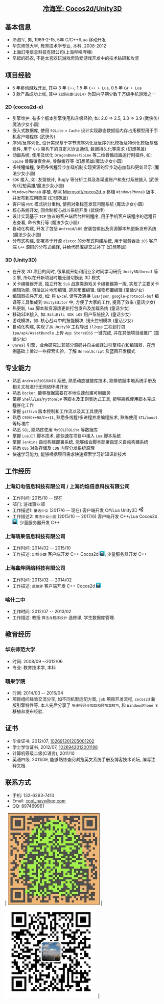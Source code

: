## [<center> 冷海军: Cocos2d/Unity3D </center>](https://cn00.github.io/resume/lenghaijun)

## 基本信息
* 冷海军, 男, 1989-2-15, 5年 C/C++/Lua 移动开发
* 华东师范大学, 教育技术学专业, 本科, 2008-2012
* 上海幻电信息科技有限公司(上海哔哩哔哩)
* 早起的码农, 不是太喜欢玩游戏但热爱游戏开发中的技术钻研和攻坚

## 项目经验
* 5 年移动游戏开发, 其中 3 年 `C++`, 1.5 年 `C++ + Lua`, 0.5 年 `C# + Lua`
* 3 款产品成功上线, 其中 `幻想英雄(2014)` 为国内早期少数千万级手机游戏之一

### 2D (cocos2d-x)
* 引擎维护, 有多个版本引擎使用和升级经验, 如: 2.0 => 2.5, 3.3 => 3.9 (武侠传/魔法少女小圆)
* 嵌入式数据库, 使用 `SQLite` + `Cache` 设计实现静态数据低内存占用模型用于手机客户端程序 (武侠传)
* 序列/反序列化, 设计实现基于字节流序列化及反序列化模板及特例化模板基础组件, 用于 `C/S` 架构下的自定义协议通信, 数据持久化等需求 (幻想英雄)
* 动画系统, 使用及优化 `DragonBones`/`Spine` 等二维骨骼动画运行时插件, 如: `Spine` 骨骼镶嵌合并, 骨骼缓存等 (幻想英雄/魔法少女小圆)
* 多线程编程, 使用多线程异步加载机制实现资源的异步动态加载和更新显示 (魔法少女小圆)
* `SDK` 接入, 如: 友盟统计, Bugly 等分析工具及各渠道账户和支付系统接入 (武侠传/幻想英雄/魔法少女小圆)
* `WindowsPhone8` 移植, 参照 [Microsoft/cocos2d-x](https://github.com/Microsoft/cocos2d-x) 移植 `WindowsPhone8` 版本, 并发布到应用商店 (幻想英雄)
* 客户端 `MVC` 模式拆分重构, 使用对象标签发现问题系统 (魔法少女小圆)
* 核心系统开发, 回合制核心战斗系统开发 (武侠传)
* 设计实现基于 `TCP` 协议的客户端后台控制程序, 用于手机客户端程序的远程日志查看, 命令执行等 (魔法少女小圆)
* 自动化构建, 开发了包括 `Android`/`iOS` 安装包输出及资源脚本热更新发布系统 (魔法少女小圆)
* 分布式构建, 部署基于开源 `distcc` 的分布式构建系统, 用于服务器及 `iOS` 客户端 `C++` 源码的分布式编译, 并给代码库提交过补丁 (幻想英雄)

### 3D (Unity3D)
* 在开发 2D 项目的同时, 很早就开始利用业余时间学习研究 `Unity3D`/`Unreal` 等引擎, 所以在开新项目时能无缝切换到 3D 模式
* 关卡编辑器开发, 独立开发 `SLG` 战旗类游戏关卡编辑器第一版, 实现了主要关卡编辑功能, 包括瓦片地形编辑, 道具布置编辑, 怪物布置编辑 (童话少女)
* 编辑器插件开发, 如: 将 `Excel` 读写及转换 `lua/json`, `google-protocol-buf` 编译等工具集成到 `UnityEditor` 中, 方便了大家的工作, 提高了效率 (童话少女)
* 热更新, `lua` 脚本和资源热更新打包发布及加载系统 (童话少女)
* 移动SDK接入, 如: `BiliBili SDK iOS` 用户系统接入 (童话少女)
* 游戏模块，如: 核心战斗中的技能模块, 镜头控制模块 (童话少女)
* 自动化构建, 实现了从 `Unity3D` 工程导出 `il2cpp` 工程到打包 `ipa/apk/AssetBundle` 上传 `App Store`/`OSS` 一键完成, 并在其他项目组推广 (童话少女)
* `Unreal` 引擎，业余研究过其部分源码并自主编译过引擎核心和编辑器，在示例基础上做过一些探索实验，了解 `UnrealScript` 及蓝图开发模式

## 专业能力
* 熟悉 `Android`/`iOS`/`UNIX` 系统, 熟悉动态链接库技术, 能够依据本地系统手册及相关文档进行无网络环境开发
* 熟悉 `Docker`, 能够根据需要在本地快速创建可用服务
* 掌握 `Shell`/`Lua`/`Python`/`C#` 等脚本及正则表达式工具, 能够熟练使用脚本完成程序化工作
* 掌握 `git`/`svn` 版本控制和工作流以及其工具使用
* 熟悉 `C99`/`C++98`/`C++11`, 熟悉多线程/多进程并发编程技术, 熟练使用 `STL`/`boost` 等标准库
* 熟悉 `SQL`, 能熟练使用 `MySQL`/`SQLite` 等数据库
* 掌握 `LuaJIT` 脚本技术, 能快速在项目中接入 `Lua` 脚本系统
* 掌握 `Jenkins` 自动构建部署系统, 能够结合脚本部署自定义自动构建系统
* 熟悉 `OSS` 对象存储及 `CDN` 内容分发系统原理
* 快速学习能力, 能够根据项目需求快速探索学习新知识新技术

## 工作经历

### 上海幻电信息科技有限公司 / 上海灼焰信息科技有限公司
* 工作时间: 2015/10 -- 现在
* 部门: 游戏事业部
* 工作描述1: `童话少女` (2017/6 -- 现在) 客户端开发 C#/Lua Unity3D ![Unity](../img/icon/unity-16.png)
* 工作描述2: `魔法少女小圆` (2015/10 -- 2017/6) 客户端开发 C++/Lua Cocos2d ![cocos](../img/icon/cocos-16.png), 少量服务器开发 C++

### 上海萌果信息科技有限公司 
* 工作时间: 2014/02 -- 2015/10
* 工作描述: `幻想英雄` 客户端开发 C++ Cocos2d ![cocos](../img/icon/cocos-16.png), 少量服务器开发 C++

### 上海鑫烨网络科技有限公司 
* 工作时间: 2013/02 -- 2014/02 
* 工作描述: `武侠转` 客户端开发 C++ Cocos2d ![cocos](../img/icon/cocos-16.png)

### 喀什二中 
* 工作时间: 2012/07 -- 2013/02 
* 工作描述: 教授 `算法与程序设计` 选修课, 学生数据库管理.

## 教育经历
### 华东师范大学 
* 时间: 2008/09 --2012/06 
* 专业: 教育技术学, 本科

### 萌果学院 
* 时间: 2014/03 -- 2015/04
* 项目组间经验交流分享, 如不同机型适配方案, `jsb` 项目开发流程, `cocos2d` 新版引擎特性等. 本人先后分享了 `多线程异步加载和预加载技巧`, 和 `WindowsPhone 8` 移植和发布经验.

## 证书
* 毕业证书, 2012/07, [102691201205001202]()
* 学士学位证书, 2012/07, [1026942012001188]()
* 计算机等级二级(C语言), 2011/10 []()
* 英语四级, 2011/09, 能够熟练查阅浏览英文系统手册及博客技术论坛, 编写注释文档.

## 联系方式
* 手机: 132-6293-7413 
* Email: <cool_navy@qq.com> 
* QQ: 897469961

| ![QQ](../img/qq.qr.300.jpg) | ![wx](../img/wx.qr.300.jpg) |
